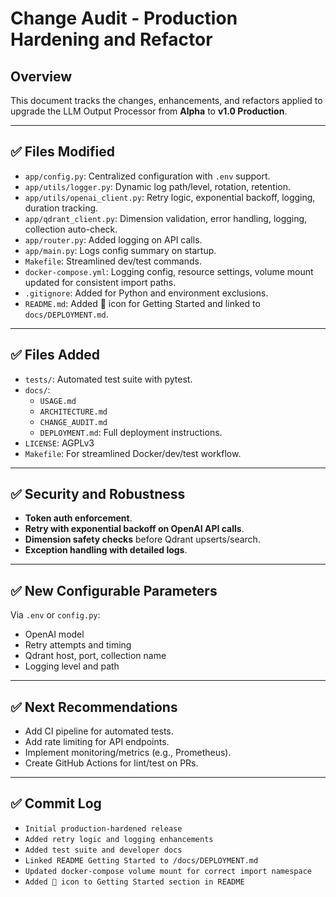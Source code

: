 # Change Audit - Production Hardening and Refactor

## Overview
This document tracks the changes, enhancements, and refactors applied to upgrade the LLM Output Processor from **Alpha** to **v1.0 Production**.

---

## ✅ Files Modified
- `app/config.py`: Centralized configuration with `.env` support.
- `app/utils/logger.py`: Dynamic log path/level, rotation, retention.
- `app/utils/openai_client.py`: Retry logic, exponential backoff, logging, duration tracking.
- `app/qdrant_client.py`: Dimension validation, error handling, logging, collection auto-check.
- `app/router.py`: Added logging on API calls.
- `app/main.py`: Logs config summary on startup.
- `Makefile`: Streamlined dev/test commands.
- `docker-compose.yml`: Logging config, resource settings, volume mount updated for consistent import paths.
- `.gitignore`: Added for Python and environment exclusions.
- `README.md`: Added 🚀 icon for Getting Started and linked to `docs/DEPLOYMENT.md`.

---

## ✅ Files Added
- `tests/`: Automated test suite with pytest.
- `docs/`:
  - `USAGE.md`
  - `ARCHITECTURE.md`
  - `CHANGE_AUDIT.md`
  - `DEPLOYMENT.md`: Full deployment instructions.
- `LICENSE`: AGPLv3
- `Makefile`: For streamlined Docker/dev/test workflow.

---

## ✅ Security and Robustness
- **Token auth enforcement**.
- **Retry with exponential backoff on OpenAI API calls**.
- **Dimension safety checks** before Qdrant upserts/search.
- **Exception handling with detailed logs**.

---

## ✅ New Configurable Parameters
Via `.env` or `config.py`:
- OpenAI model
- Retry attempts and timing
- Qdrant host, port, collection name
- Logging level and path

---

## ✅ Next Recommendations
- Add CI pipeline for automated tests.
- Add rate limiting for API endpoints.
- Implement monitoring/metrics (e.g., Prometheus).
- Create GitHub Actions for lint/test on PRs.

---

## ✅ Commit Log
- `Initial production-hardened release`
- `Added retry logic and logging enhancements`
- `Added test suite and developer docs`
- `Linked README Getting Started to /docs/DEPLOYMENT.md`
- `Updated docker-compose volume mount for correct import namespace`
- `Added 🚀 icon to Getting Started section in README`
